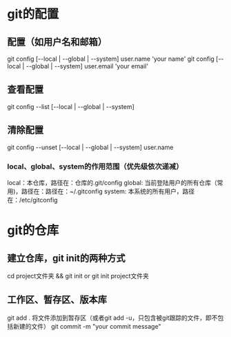 # git的配置
## 配置（如用户名和邮箱）
git config [--local | --global | --system] user.name 'your name'
git config [--local | --global | --system] user.email 'your email'

## 查看配置
git config --list [--local | --global | --system]

## 清除配置
git config --unset [--local | --global | --system] user.name

### local、global、system的作用范围（优先级依次递减）
local：本仓库，路径在：仓库的.git/config
global: 当前登陆用户的所有仓库（常用)，路径在：路径在：~/.gitconfig
system: 本系统的所有用户，路径在：/etc/gitconfig

# git的仓库
## 建立仓库，git init的两种方式
cd project文件夹 && git init
or
git init project文件夹

## 工作区、暂存区、版本库
git add .  将文件添加到暂存区（或者git add -u，只包含被git跟踪的文件，即不包括新建的文件）
git commit -m "your commit message"



